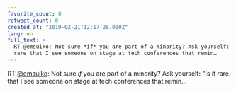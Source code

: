 ```yaml
---
favorite_count: 0
retweet_count: 0
created_at: "2019-02-21T12:17:28.000Z"
lang: en
full_text: >-
  RT @emsuiko: Not sure *if* you are part of a minority? Ask yourself: "Is it
  rare that I see someone on stage at tech conferences that remin…
---
```


RT [@emsuiko](https://twitter.com/emsuiko): Not sure _if_ you are part of a
minority? Ask yourself: "Is it rare that I see someone on stage at tech
conferences that remin…
